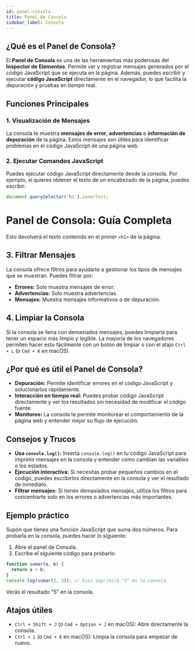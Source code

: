 ```yaml
---
id: panel-consola
title: Panel de Consola
sidebar_label: Consola
---
```


## ¿Qué es el Panel de Consola?

El **Panel de Consola** es una de las herramientas más poderosas del **Inspector de Elementos**. Permite ver y registrar mensajes generados por el código JavaScript que se ejecuta en la página. Además, puedes escribir y ejecutar **código JavaScript** directamente en el navegador, lo que facilita la depuración y pruebas en tiempo real.

## Funciones Principales

### 1. Visualización de Mensajes

La consola te muestra **mensajes de error**, **advertencias** e **información de depuración** de la página. Estos mensajes son útiles para identificar problemas en el código JavaScript de una página web.

### 2. Ejecutar Comandos JavaScript

Puedes ejecutar código JavaScript directamente desde la consola. Por ejemplo, si quieres obtener el texto de un encabezado de la página, puedes escribir:

```javascript
document.querySelector('h1').innerText;
```

# Panel de Consola: Guía Completa

Esto devolverá el texto contenido en el primer `<h1>` de la página.

## 3. Filtrar Mensajes

La consola ofrece filtros para ayudarte a gestionar los tipos de mensajes que se muestran. Puedes filtrar por:

* **Errores:** Solo muestra mensajes de error.
* **Advertencias:** Solo muestra advertencias.
* **Mensajes:** Muestra mensajes informativos o de depuración.

## 4. Limpiar la Consola

Si la consola se llena con demasiados mensajes, puedes limpiarla para tener un espacio más limpio y legible. La mayoría de los navegadores permiten hacer esto fácilmente con un botón de limpiar o con el atajo `Ctrl + L` (o `Cmd + K` en macOS).

## ¿Por qué es útil el Panel de Consola?

* **Depuración:** Permite identificar errores en el código JavaScript y solucionarlos rápidamente.
* **Interacción en tiempo real:** Puedes probar código JavaScript directamente y ver los resultados sin necesidad de modificar el código fuente.
* **Monitoreo:** La consola te permite monitorear el comportamiento de la página web y entender mejor su flujo de ejecución.

## Consejos y Trucos

* **Usa `console.log()`:** Inserta `console.log()` en tu código JavaScript para imprimir mensajes en la consola y entender cómo cambian las variables o los estados.
* **Ejecución interactiva:** Si necesitas probar pequeños cambios en el código, puedes escribirlos directamente en la consola y ver el resultado de inmediato.
* **Filtrar mensajes:** Si tienes demasiados mensajes, utiliza los filtros para concentrarte solo en los errores o advertencias más importantes.

## Ejemplo práctico

Supón que tienes una función JavaScript que suma dos números. Para probarla en la consola, puedes hacer lo siguiente:

1. Abre el panel de Consola.
2. Escribe el siguiente código para probarlo:

```javascript
function sumar(a, b) {
  return a + b;
}
console.log(sumar(2, 3)); // Esto imprimirá "5" en la consola.
```

Verás el resultado "5" en la consola.

## Atajos útiles

* `Ctrl + Shift + J` (o `Cmd + Option + J` en macOS): Abre directamente la consola.
* `Ctrl + L` (o `Cmd + K` en macOS): Limpia la consola para empezar de nuevo.